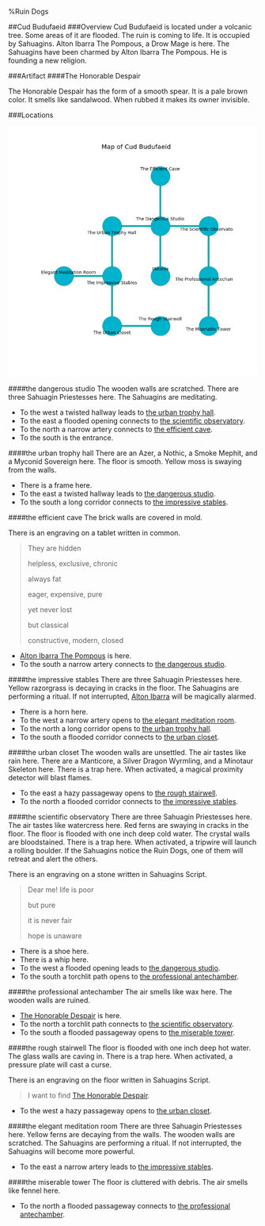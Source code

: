 %Ruin Dogs

##Cud Budufaeid
###Overview
Cud Budufaeid is located under a volcanic tree. Some areas of it are flooded. The ruin is coming to life. It is occupied by Sahuagins. <a name="Alton-Ibarra-The-Pompous"></a>Alton Ibarra The Pompous, a Drow Mage is here. The Sahuagins have been charmed by Alton Ibarra The Pompous. He  is founding a new religion. 



###Artifact
####<a name="The-Honorable-Despair"></a>The Honorable Despair


The Honorable Despair has the form of a smooth spear. It is a pale brown color. It smells like sandalwood. When rubbed it makes its owner invisible. 





###Locations


![](../v2/images/Cud-Budufaeid.png)

####<a name="the-dangerous-studio"></a>the dangerous studio
The wooden walls are scratched. There are three Sahuagin Priestesses here. The Sahuagins are meditating. 



* To the west a twisted hallway leads to [the urban trophy hall](#the-urban-trophy-hall).
* To the east a flooded opening connects to [the scientific observatory](#the-scientific-observatory).
* To the north a narrow artery connects to [the efficient cave](#the-efficient-cave).
* To the south is the entrance.


####<a name="the-urban-trophy-hall"></a>the urban trophy hall
There are an Azer, a Nothic, a Smoke Mephit, and a Myconid Sovereign here. The floor is smooth. Yellow moss is swaying from the walls. 



* There is a frame here.
* To the east a twisted hallway leads to [the dangerous studio](#the-dangerous-studio).
* To the south a long corridor connects to [the impressive stables](#the-impressive-stables).


####<a name="the-efficient-cave"></a>the efficient cave
The brick walls are covered in mold. 

There is an engraving on a tablet written in common. 

> They are hidden
>
> helpless, exclusive, chronic
>
> always fat
>
> eager, expensive, pure
>
> yet never lost
>
> but classical
>
> constructive, modern, closed
>


* [Alton Ibarra The Pompous](#Alton-Ibarra-The-Pompous) is here.
* To the south a narrow artery connects to [the dangerous studio](#the-dangerous-studio).


####<a name="the-impressive-stables"></a>the impressive stables
There are three Sahuagin Priestesses here. Yellow razorgrass is decaying in cracks in the floor. The Sahuagins are performing a ritual. If not interrupted, [Alton Ibarra](#Alton-Ibarra) will be magically alarmed. 



* There is a horn here.
* To the west a narrow artery opens to [the elegant meditation room](#the-elegant-meditation-room).
* To the north a long corridor opens to [the urban trophy hall](#the-urban-trophy-hall).
* To the south a flooded corridor connects to [the urban closet](#the-urban-closet).


####<a name="the-urban-closet"></a>the urban closet
The wooden walls are unsettled. The air tastes like rain here. There are a Manticore, a Silver Dragon Wyrmling, and a Minotaur Skeleton here. There is a trap here. When activated, a magical proximity detector will blast flames. 



* To the east a hazy passageway opens to [the rough stairwell](#the-rough-stairwell).
* To the north a flooded corridor connects to [the impressive stables](#the-impressive-stables).


####<a name="the-scientific-observatory"></a>the scientific observatory
There are three Sahuagin Priestesses here. The air tastes like watercress here. Red ferns are swaying in cracks in the floor. The floor is flooded with one inch deep cold water. The crystal walls are bloodstained. There is a trap here. When activated, a tripwire will launch a rolling boulder. If the Sahuagins notice the Ruin Dogs, one of them will retreat and alert the others. 

There is an engraving on a stone written in Sahuagins Script. 

> Dear me! life is poor
>
> but pure
>
> it is never fair
>
> hope is unaware
>


* There is a shoe here.
* There is a whip here.
* To the west a flooded opening leads to [the dangerous studio](#the-dangerous-studio).
* To the south a torchlit path opens to [the professional antechamber](#the-professional-antechamber).


####<a name="the-professional-antechamber"></a>the professional antechamber
The air smells like wax here. The wooden walls are ruined. 



* [The Honorable Despair](#The-Honorable-Despair) is here.
* To the north a torchlit path connects to [the scientific observatory](#the-scientific-observatory).
* To the south a flooded passageway opens to [the miserable tower](#the-miserable-tower).


####<a name="the-rough-stairwell"></a>the rough stairwell
The floor is flooded with one inch deep hot water. The glass walls are caving in. There is a trap here. When activated, a pressure plate will cast a curse. 

There is an engraving on the floor written in Sahuagins Script. 

> I want to find [The Honorable Despair](#The-Honorable-Despair).
>


* To the west a hazy passageway opens to [the urban closet](#the-urban-closet).


####<a name="the-elegant-meditation-room"></a>the elegant meditation room
There are three Sahuagin Priestesses here. Yellow ferns are decaying from the walls. The wooden walls are scratched. The Sahuagins are performing a ritual. If not interrupted, the Sahuagins will become more powerful. 



* To the east a narrow artery leads to [the impressive stables](#the-impressive-stables).


####<a name="the-miserable-tower"></a>the miserable tower
The floor is cluttered with debris. The air smells like fennel here. 



* To the north a flooded passageway connects to [the professional antechamber](#the-professional-antechamber).


